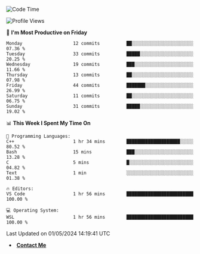 <!-- ### Hi there, I'm V2yield👋 -->

<!--
**v2yield/v2yield** is a ✨ _special_ ✨ repository because its `README.md` (this file) appears on your GitHub profile.

Here are some ideas to get you started:

- 🔭 I’m currently working on ...
- 🌱 I’m currently learning ...
- 👯 I’m looking to collaborate on ...
- 🤔 I’m looking for help with ...
- 💬 Ask me about ...
- 📫 How to reach me: ...
- 😄 Pronouns: ...
- ⚡ Fun fact: ...
-->

<!-- <div align="center">
	<br>
	<img src="https://raw.githubusercontent.com/Aniket965/Aniket965/master/pacman.svg?sanitize=true" width="200" height="200">
</div>

<h3 align="center">
	<a href="https://sunguoqi.com/">
		<img src="https://readme-typing-svg.herokuapp.com/?lines=SHOW-SHOW-WAY!&center=true&size=27&color=F74369">
	</a>
</h3> -->

<!-- ### 🏆 Github Stats:

<img alt="V2yield's Github Stats" src="https://github-readme-stats.vercel.app/api?username=v2yield&hide=stars&show_icons=true&hide_border=true&theme=radical" width="500"/>

<img alt="V2yield's Top Languages Stats" src="https://github-readme-stats.vercel.app/api/top-langs/?username=v2yield&hide=smalltalk&theme=buefy&layout=compact&hide_border=true" width="500"/>  -->

<!-- &nbsp;&nbsp;&nbsp;&nbsp;&nbsp;![:name](https://count.getloli.com/get/@:v2yield?theme=gelbooru) -->

<!-- &nbsp;&nbsp;&nbsp;&nbsp;&nbsp;[![V2yield's GitHub Activity Graph](https://activity-graph.herokuapp.com/graph?username=V2yield&theme=xcode)](https://github.com/V2yield) -->

<!--START_SECTION:waka-->
![Code Time](http://img.shields.io/badge/Code%20Time-664%20hrs%2038%20mins-blue)

![Profile Views](http://img.shields.io/badge/Profile%20Views-82-blue)

📅 **I'm Most Productive on Friday** 

```text
Monday                   12 commits          ██░░░░░░░░░░░░░░░░░░░░░░░   07.36 % 
Tuesday                  33 commits          █████░░░░░░░░░░░░░░░░░░░░   20.25 % 
Wednesday                19 commits          ███░░░░░░░░░░░░░░░░░░░░░░   11.66 % 
Thursday                 13 commits          ██░░░░░░░░░░░░░░░░░░░░░░░   07.98 % 
Friday                   44 commits          ███████░░░░░░░░░░░░░░░░░░   26.99 % 
Saturday                 11 commits          ██░░░░░░░░░░░░░░░░░░░░░░░   06.75 % 
Sunday                   31 commits          █████░░░░░░░░░░░░░░░░░░░░   19.02 % 
```


📊 **This Week I Spent My Time On** 

```text
💬 Programming Languages: 
C++                      1 hr 34 mins        ████████████████████░░░░░   80.52 % 
Bash                     15 mins             ███░░░░░░░░░░░░░░░░░░░░░░   13.28 % 
C                        5 mins              █░░░░░░░░░░░░░░░░░░░░░░░░   04.82 % 
Text                     1 min               ░░░░░░░░░░░░░░░░░░░░░░░░░   01.38 % 

🔥 Editors: 
VS Code                  1 hr 56 mins        █████████████████████████   100.00 % 

💻 Operating System: 
WSL                      1 hr 56 mins        █████████████████████████   100.00 % 
```


 Last Updated on 01/05/2024 14:19:41 UTC
<!--END_SECTION:waka-->

- &nbsp;[**Contact Me**](mailto:wye2207256537@gmail.com)


